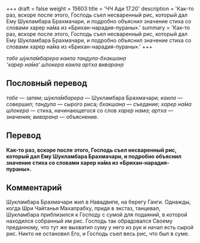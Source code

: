 +++
draft = false
weight = 15603
title = 'ЧЧ Ади 17.20'
description = 'Как-то раз, вскоре после этого, Господь съел несваренный рис, который дал Ему Шукламбара Брахмачари, и подробно объяснил значение стиха со словами харер на̄ма из «Брихан-нарадия-пураны».'
summary = 'Как-то раз, вскоре после этого, Господь съел несваренный рис, который дал Ему Шукламбара Брахмачари, и подробно объяснил значение стиха со словами харер на̄ма из «Брихан-нарадия-пураны».'
+++

_табе ш́укла̄мбарера каила тан̣д̣ула-бхакшан̣а  
‘харер на̄ма’ ш́локера каила артха виваран̣а_

## Пословный перевод

_табе_ — затем; _ш́укла̄мбарера_ — Шукламбара Брахмачари; _каила_ — совершил; _тан̣д̣ула_ — сырого риса; _бхакшан̣а_ — съедание; _харер_ _на̄ма_ _ш́локера_ — стиха, начинающегося со слов _харер нама_; _артха_ — значения; _виваран̣а_ — объяснение.

## Перевод

**Как-то раз, вскоре после этого, Господь съел несваренный рис, который дал Ему Шукламбара Брахмачари, и подробно объяснил значение стиха со словами харер на̄ма из «Брихан-нарадия-пураны».**

## Комментарий

Шукламбара Брахмачари жил в Навадвипе, на берегу Ганги. Однажды, когда Шри Чайтанья Махапрабху, придя в экстаз, танцевал, Шукламбара приблизился к Господу с сумой для подаяний, в которой находился собранный им рис. Господь так обрадовался Своему преданному, что тут же выхватил суму у него из рук и начал есть сырой рис. Никто не остановил Его, и Господь съел весь рис, что был в суме.

